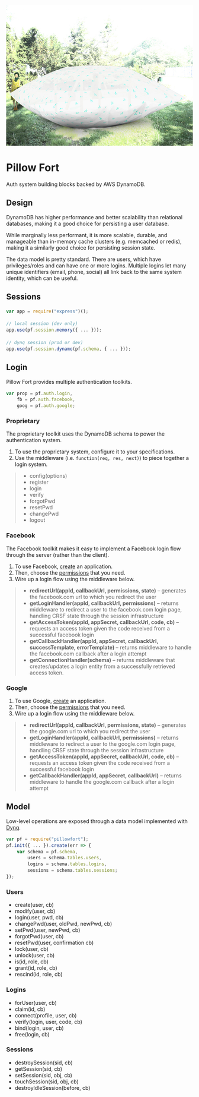 ![Pillow Fort](/package.jpg "Pillow Fort")

# Pillow Fort

Auth system building blocks backed by AWS DynamoDB.

## Design

DynamoDB has higher performance and better scalability than relational databases, making it a good choice for persisting a user database.  

While marginally less performant, it is more scalable, durable, and manageable than in-memory cache clusters (e.g. memcached or redis), making it a similarly good choice for persisting session state.

The data model is pretty standard.  There are users, which have privileges/roles and can have one or more logins.  Multiple logins let many unique identifiers (email, phone, social) all link back to the same system identity, which can be useful.

## Sessions

```javascript
var app = require("express")();

// local session (dev only)
app.use(pf.session.memory({ ... }));

// dynq session (prod or dev)
app.use(pf.session.dynamo(pf.schema, { ... }));
```

## Login

Pillow Fort provides multiple authentication toolkits.

```javascript
var prop = pf.auth.login,
    fb = pf.auth.facebook,
    goog = pf.auth.google;
```

### Proprietary

The proprietary toolkit uses the DynamoDB schema to power the authentication system.  

1. To use the proprietary system, configure it to your specifications.
2. Use the middleware (i.e. `function(req, res, next)`) to piece together a login system.

> * config(options)
> * register
> * login
> * verify
> * forgotPwd
> * resetPwd
> * changePwd
> * logout

### Facebook

The Facebook toolkit makes it easy to implement a Facebook login flow through the server (rather than the client).

1. To use Facebook, [create](https://developers.facebook.com/docs/apps/register) an application.  
2. Then, choose the [permissions](https://developers.facebook.com/docs/facebook-login/permissions) that you need.
3. Wire up a login flow using the middleware below.

> * __redirectUrl(appId, callbackUrl, permissions, state)__ – generates the facebook.com url to which you redirect the user
> * __getLoginHandler(appId, callbackUrl, permissions)__ – returns middleware to redirect a user to the facebook.com login page, handling CRSF state through the session infrastructure
> * __getAccessToken(appId, appSecret, callbackUrl, code, cb)__ – requests an access token given the code received from a successful facebook login
> * __getCallbackHandler(appId, appSecret, callbackUrl, successTemplate, errorTemplate)__ – returns middleware to handle the facebook.com callback after a login attempt
> * __getConnectionHandler(schema)__ – returns middleware that creates/updates a login entity from a successfully retrieved access token.

### Google

1. To use Google, [create](https://console.developers.google.com/projectselector/apis/library) an application.  
2. Then, choose the [permissions](https://developers.google.com/identity/protocols/googlescopes) that you need.
3. Wire up a login flow using the middleware below.

> * __redirectUrl(appId, callbackUrl, permissions, state)__ – generates the google.com url to which you redirect the user
> * __getLoginHandler(appId, callbackUrl, permissions)__ – returns middleware to redirect a user to the google.com login page, handling CRSF state through the session infrastructure
> * __getAccessToken(appId, appSecret, callbackUrl, code, cb)__ – requests an access token given the code received from a successful facebook login
> * __getCallbackHandler(appId, appSecret, callbackUrl)__ – returns middleware to handle the google.com callback after a login attempt
    
## Model

Low-level operations are exposed through a data model implemented with [Dynq](http://github.com/triploc/dynq).

```javascript
var pf = require("pillowfort");
pf.init({ ... }).create(err => {
    var schema = pf.schema,
        users = schema.tables.users,
        logins = schema.tables.logins,
        sessions = schema.tables.sessions;
});
```

### Users

* create(user, cb)
* modify(user, cb)
* login(user, pwd, cb)
* changePwd(user, oldPwd, newPwd, cb)
* setPwd(user, newPwd, cb)
* forgotPwd(user, cb)
* resetPwd(user, confirmation cb)
* lock(user, cb)
* unlock(user, cb)
* is(id, role, cb)
* grant(id, role, cb)
* rescind(id, role, cb)

### Logins

* forUser(user, cb)
* claim(id, cb)
* connect(profile, user, cb)
* verify(login, user, code, cb)
* bind(login, user, cb)
* free(login, cb)

### Sessions

* destroySession(sid, cb)
* getSession(sid, cb)
* setSession(sid, obj, cb)
* touchSession(sid, obj, cb)
* destroyIdleSession(before, cb)